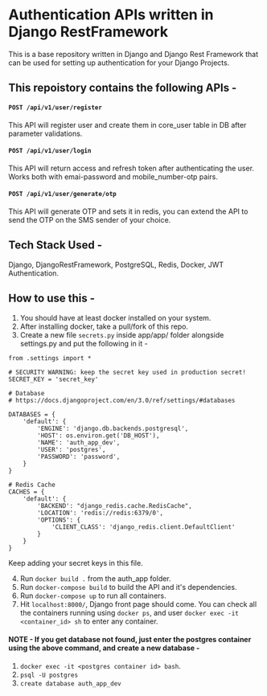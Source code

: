 # Authentication APIs written in Django RestFramework

This is a base repository written in Django and Django Rest Framework that can be used for setting up authentication for your Django Projects.


## This repoistory contains the following APIs -

#### `POST /api/v1/user/register`
This API will register user and create them in core_user table in DB after parameter validations.

#### `POST /api/v1/user/login`
This API will return access and refresh token after authenticating the user.
Works both with emai-password and mobile_number-otp pairs.

#### `POST /api/v1/user/generate/otp`
This API will generate OTP and sets it in redis, you can extend the API to send the OTP on the SMS sender of your choice.


## Tech Stack Used -
Django, DjangoRestFramework, PostgreSQL, Redis, Docker, JWT Authentication.


## How to use this -
1. You should have at least docker installed on your system.
2. After installing docker, take a pull/fork of this repo.
3. Create a new file `secrets.py` inside app/app/ folder alongside settings.py and put the following in it -
```
from .settings import *

# SECURITY WARNING: keep the secret key used in production secret!
SECRET_KEY = 'secret_key'

# Database
# https://docs.djangoproject.com/en/3.0/ref/settings/#databases

DATABASES = {
    'default': {
        'ENGINE': 'django.db.backends.postgresql',
        'HOST': os.environ.get('DB_HOST'),
        'NAME': 'auth_app_dev',
        'USER': 'postgres',
        'PASSWORD': 'password',
    }
}

# Redis Cache
CACHES = {
    'default': {
        'BACKEND': "django_redis.cache.RedisCache",
        'LOCATION': 'redis://redis:6379/0',
        'OPTIONS': {
            'CLIENT_CLASS': 'django_redis.client.DefaultClient'
        }
    }
}

```
Keep adding your secret keys in this file.

4. Run `docker build .` from the auth_app folder.
5. Run `docker-compose build` to build the API and it's dependencies.
6. Run `docker-compose up` to run all containers.
7. Hit `localhost:8000/`, Django front page should come.
You can check all the containers running using `docker ps`, and user `docker exec -it <container_id> sh` to enter any container.


#### NOTE - If you get database not found, just enter the postgres container using the above command, and create a new database -
1. `docker exec -it <postgres container id> bash`.
2. `psql -U postgres`
3. `create database auth_app_dev`

